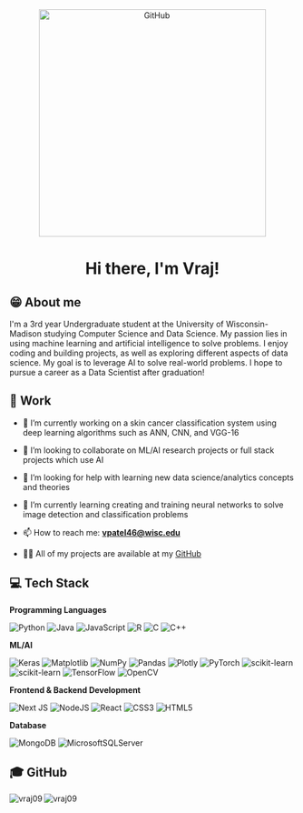 <!--START-->

<!--GITHUB GIF-->
<div align="center">
  <img src="https://user-images.githubusercontent.com/74038190/225813708-98b745f2-7d22-48cf-9150-083f1b00d6c9.gif" alt="GitHub" width="400"> 
</div>

<!--INTRODUCTION-->
<h1 align="center"> Hi there, I'm Vraj!  </h1>

## 😁 About me

I'm a 3rd year Undergraduate student at the University of Wisconsin-Madison studying Computer Science and Data Science. My passion lies in using machine learning and artificial intelligence to solve problems. I enjoy coding and building projects, as well as exploring different aspects of data science. My goal is to leverage AI to solve real-world problems. I hope to pursue a career as a Data Scientist after graduation!

## 🚀 Work

- 🔭 I’m currently working on a skin cancer classification system using deep learning algorithms such as ANN, CNN, and VGG-16
  
- 👯 I’m looking to collaborate on ML/AI research projects or full stack projects which use AI

- 🤝 I’m looking for help with learning new data science/analytics concepts and theories

- 🌱 I’m currently learning creating and training neural networks to solve image detection and classification problems

- 📫 How to reach me: **vpatel46@wisc.edu**

- 👨‍💻 All of my projects are available at my [GitHub](https://github.com/VRAJ09)

## 💻 Tech Stack

**Programming Languages**
<p>
	<img alt="Python" src="https://img.shields.io/badge/python-3670A0?style=for-the-badge&logo=python&logoColor=ffdd54"/>
 	<img alt="Java" src="https://img.shields.io/badge/java-%23ED8B00.svg?style=for-the-badge&logo=openjdk&logoColor=white"/>
 	<img alt="JavaScript" src="https://img.shields.io/badge/javascript-%23323330.svg?style=for-the-badge&logo=javascript&logoColor=%23F7DF1E"/>
 	<img alt="R" src="https://img.shields.io/badge/r-%23276DC3.svg?style=for-the-badge&logo=r&logoColor=white"/>
 	<img alt="C" src="https://img.shields.io/badge/c-%2300599C.svg?style=for-the-badge&logo=c&logoColor=white"/>
  	<img alt="C++" src="https://img.shields.io/badge/c++-%2300599C.svg?style=for-the-badge&logo=c%2B%2B&logoColor=white"/>
</p>

**ML/AI**
<p>
	<img alt="Keras" src="https://img.shields.io/badge/Keras-%23D00000.svg?style=for-the-badge&logo=Keras&logoColor=white"/>
	<img alt="Matplotlib" src="https://img.shields.io/badge/Matplotlib-%23ffffff.svg?style=for-the-badge&logo=Matplotlib&logoColor=black"/>
	<img alt="NumPy" src="https://img.shields.io/badge/numpy-%23013243.svg?style=for-the-badge&logo=numpy&logoColor=white"/>
	<img alt="Pandas" src="https://img.shields.io/badge/pandas-%23150458.svg?style=for-the-badge&logo=pandas&logoColor=white"/>
	<img alt="Plotly" src="https://img.shields.io/badge/Plotly-%233F4F75.svg?style=for-the-badge&logo=plotly&logoColor=white"/>
	<img alt="PyTorch" src="https://img.shields.io/badge/PyTorch-%23EE4C2C.svg?style=for-the-badge&logo=PyTorch&logoColor=white"/>
	<img alt="scikit-learn" src="https://img.shields.io/badge/scikit--learn-%23F7931E.svg?style=for-the-badge&logo=scikit-learn&logoColor=white"/>
	<img alt="scikit-learn" src="https://img.shields.io/badge/scikit--learn-%23F7931E.svg?style=for-the-badge&logo=scikit-learn&logoColor=white"/>
	<img alt="TensorFlow" src="https://img.shields.io/badge/TensorFlow-%23FF6F00.svg?style=for-the-badge&logo=TensorFlow&logoColor=white"/>
	<img alt="OpenCV" src="https://img.shields.io/badge/opencv-%23white.svg?style=for-the-badge&logo=opencv&logoColor=white"/>
</p>

**Frontend & Backend Development**
<p>
	<img alt="Next JS" src="https://img.shields.io/badge/Next-black?style=for-the-badge&logo=next.js&logoColor=white"/>
	<img alt="NodeJS" src="https://img.shields.io/badge/node.js-6DA55F?style=for-the-badge&logo=node.js&logoColor=white"/>
	<img alt="React" src="https://img.shields.io/badge/react-%2320232a.svg?style=for-the-badge&logo=react&logoColor=%2361DAFB"/>
	<img alt="CSS3" src="https://img.shields.io/badge/css3-%231572B6.svg?style=for-the-badge&logo=css3&logoColor=white"/>
	<img alt="HTML5" src="https://img.shields.io/badge/html5-%23E34F26.svg?style=for-the-badge&logo=html5&logoColor=white"/>
</p>

**Database**
<p>
	<img alt="MongoDB" src="https://img.shields.io/badge/MongoDB-%234ea94b.svg?style=for-the-badge&logo=mongodb&logoColor=white" />
	<img alt="MicrosoftSQLServer" src="https://img.shields.io/badge/Microsoft%20SQL%20Server-CC2927?style=for-the-badge&logo=microsoft%20sql%20server&logoColor=white" />
</p>

## 🎓 GitHub

<p><img align="left" src="https://github-readme-stats.vercel.app/api/top-langs?username=vraj09&theme=tokyonight&show_icons=true&locale=en&layout=compact" alt="vraj09" /></p>

<p><img align="center" src="https://github-readme-streak-stats.herokuapp.com/?user=vraj09&theme=tokyonight" alt="vraj09" /></p>


